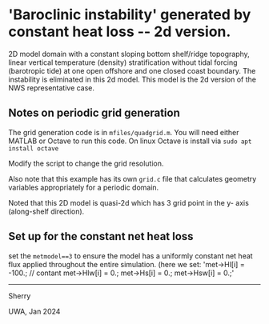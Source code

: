 # 'Baroclinic instability' generated by constant heat loss -- 2d version.

2D model domain with a constant sloping bottom shelf/ridge topography, linear vertical temperature (density) stratification without tidal forcing (barotropic tide) at one open offshore and one closed coast boundary. The instability is eliminated in this 2d model. This model is the 2d version of the NWS representative case. 

## Notes on periodic grid generation

The grid generation code is in `mfiles/quadgrid.m`. You will need either MATLAB or Octave to run this code. On linux Octave is install via `sudo apt install octave` 

Modify the script to change the grid resolution.

Also note that this example has its own `grid.c` file that calculates geometry variables appropriately for a periodic domain.

Noted that this 2D model is quasi-2d which has 3 grid point in the y- axis (along-shelf direction).

## Set up for the constant net heat loss

set the `metmodel==3` to ensure the model has a uniformly constant net heat flux applied throughout the entire simulation. (here we set:
        'met->Hl[i] = -100.; // contant
	met->Hlw[i] = 0.;
	met->Hs[i] = 0.;
	met->Hsw[i] = 0.;'


---
Sherry

UWA, Jan 2024
